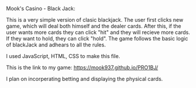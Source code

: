 Mook's Casino - Black Jack: 

This is a very simple version of clasic blackjack. The user first clicks new game, which will deal both himself and the dealer cards. After this, if the user
wants more cards they can click "hit" and they will recieve more cards. If they want to hold, they can click "hold". The game follows the basic logic of blackJack
and adhears to all the rules.


I used JavaScript, HTML, CSS to make this file. 

This is the link to my game: https://mook937.github.io/PRO1BJ/


I plan on incorperating betting and displaying the physical cards. 
